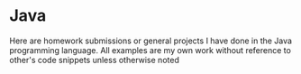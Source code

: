 # Java
Here are homework submissions or general projects I have done in the Java programming language. All examples are my own work without reference to other's code snippets unless otherwise noted

